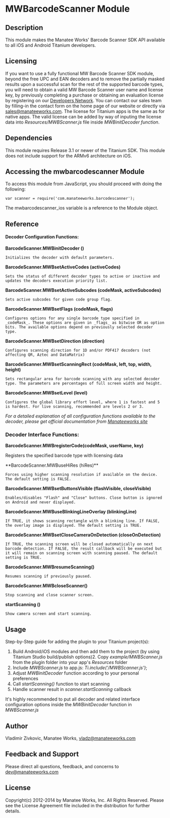 # MWBarcodeScanner Module

## Description

This module makes the Manatee Works' Barcode Scanner SDK API available to all iOS and Android Titanium developers.

## Licensing

If you want to use a fully functional MW Barcode Scanner SDK module, beyond the free UPC and EAN decoders and to remove the partially masked results upon a successful scan for the rest of the supported barcode types, you will need to obtain a valid MW Barcode Scanner user name and license key, by previously completing a purchase or obtaining an evaluation license by registering on our [Developers Network](http://manateeworks.com/developers)</em>. You can contact our sales team by filling-in the contact form on the home page of our website or directly via sales@manateeworks.com. The license for Titanium apps is the same as for native apps.
The valid license can be added by way of inputing the license data into _Resources/MWBScanner.js_ file inside _MWBinitDecoder function_. 

## Dependencies

This module requires Release 3.1 or newer of the Titanium SDK.
This module does not include support for the ARMv6 architecture on iOS.

## Accessing the mwbarcodescanner Module

To access this module from JavaScript, you should proceed with doing the following:

    var scanner = require('com.manateeworks.barcodescanner');

The mwbarcodescanner_ios variable is a reference to the Module object.

## Reference

#### Decoder Configuration Functions:

**BarcodeScanner.MWBinitDecoder ()**

    Initializes the decoder with default parameters.  

**BarcodeScanner.MWBsetActiveCodes (activeCodes)**

    Sets the status of different decoder types to active or inactive and updates the decoders execution priority list.   

**BarcodeScanner.MWBsetActiveSubcodes (codeMask, activeSubcodes)** 

    Sets active subcodes for given code group flag.   

**BarcodeScanner.MWBsetFlags (codeMask, flags)**

    Configures options for any single barcode type specified in _codeMask_. These options are given in _flags_ as bitwise OR as option bits. The available options depend on previously selected decoder type.

**BarcodeScanner.MWBsetDirection (direction)** 

    Configures scanning direction for 1D and/or PDF417 decoders (not affecting QR, Aztec and DataMatrix)

**BarcodeScanner.MWBsetScanningRect (codeMask, left, top, width, height)** 

    Sets rectangular area for barcode scanning with any selected decoder type. The parameters are percentages of full screen width and height.

**BarcodeScanner.MWBsetLevel (level)**

    Configures the global library effort level, where 1 is fastest and 5 is hardest. For live scanning, recommended are levels 2 or 3.

_For a detailed explanation of all configuration functions available to the decoder, please get official documentation from [Manateeworks site](http://www.manateeworks.com)_ 

### Decoder Interface Functions:

**BarcodeScanner.MWBregisterCode(codeMask, userName, key)** 

Registers the specified barcode type with licensing data
<p>**BarcodeScanner.MWBuseHiRes (hiRes)**

    Forces using higher scanning resolution if available on the device. The default setting is FALSE.

**BarcodeScanner.MWBsetButtonsVisible (flashVisible, closeVisible)**

    Enables/disables "Flash" and "Close" buttons. Close button is ignored on Android and never displayed. 

**BarcodeScanner.MWBuseBlinkingLineOverlay (blinkingLine)**

    If TRUE, it shows scanning rectangle with a blinking line. If FALSE, the overlay image is displayed. The default setting is TRUE.

**BarcodeScanner.MWBsetCloseCameraOnDetection (closeOnDetection)**

    If TRUE, the scanning screen will be closed automatically on next barcode detection. If FALSE, the result callback will be executed but it will remain on scanning screen with scanning paused. The default setting is TRUE.

**BarcodeScanner.MWBresumeScanning()**

    Resumes scanning if previously paused. 

**BarcodeScanner.MWBcloseScanner()**

    Stop scanning and close scanner screen. 

**startScanning ()**

    Show camera screen and start scanning. 

## Usage

Step-by-Step guide for adding the plugin to your Titanium project(s):

1.  Build Android/iOS modules and then add them to the project (by using Titanium Studio build/publish options)2.  Copy _example/MWBScanner.js_ from the plugin folder into your app's _Resources_ folder
3.  Include _MWBScanner.js_ to app.js: _Ti.include('/MWBScanner.js')_;
4.  Adjust _MWBinitDecoder_ function according to your personal preferences
5.  Call  _startScanning()_ function to start scanning
6.  Handle scanner result in _scanner.startScanning_ callback

It's highly recommended to put all decoder and related interface configuration options inside the _MWBinitDecoder_ function in _MWBScanner.js_

## Author

Vladimir Zivkovic, Manatee Works,
vladz@manateeworks.com

## Feedback and Support

Please direct all questions, feedback, and concerns to dev@manateeworks.com

## License

Copyright(c) 2012-2014 by Manatee Works, Inc. All Rights Reserved.
Please see the License Agreement file included in the distribution for further 
details.